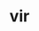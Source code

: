 ---
title: vir
meaning: man
ch: three
pos: noun
stem: vir
genend: ī
abbgender: m.
abbgender2: masc.
gender: masculine
declension: second
---